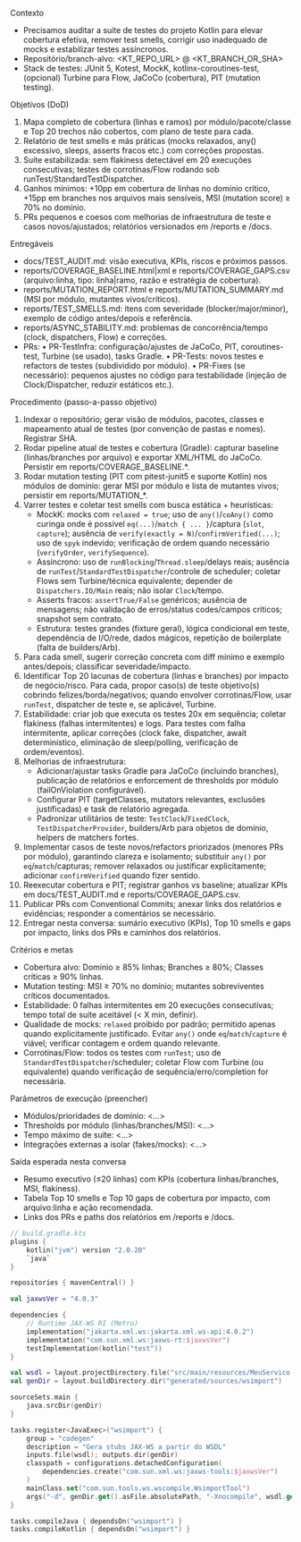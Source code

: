 Contexto
- Precisamos auditar a suíte de testes do projeto Kotlin para elevar cobertura efetiva, remover test smells, corrigir uso inadequado de mocks e estabilizar testes assíncronos.
- Repositório/branch-alvo: <KT_REPO_URL> @ <KT_BRANCH_OR_SHA>
- Stack de testes: JUnit 5, Kotest, MockK, kotlinx-coroutines-test, (opcional) Turbine para Flow, JaCoCo (cobertura), PIT (mutation testing).

Objetivos (DoD)
1) Mapa completo de cobertura (linhas e ramos) por módulo/pacote/classe e Top 20 trechos não cobertos, com plano de teste para cada.
2) Relatório de test smells e más práticas (mocks relaxados, any() excessivo, sleeps, asserts fracos etc.) com correções propostas.
3) Suíte estabilizada: sem flakiness detectável em 20 execuções consecutivas; testes de corrotinas/Flow rodando sob runTest/StandardTestDispatcher.
4) Ganhos mínimos: +10pp em cobertura de linhas no domínio crítico, +15pp em branches nos arquivos mais sensíveis, MSI (mutation score) ≥ 70% no domínio.
5) PRs pequenos e coesos com melhorias de infraestrutura de teste e casos novos/ajustados; relatórios versionados em /reports e /docs.

Entregáveis
- docs/TEST_AUDIT.md: visão executiva, KPIs, riscos e próximos passos.
- reports/COVERAGE_BASELINE.html|xml e reports/COVERAGE_GAPS.csv (arquivo:linha, tipo: linha|ramo, razão e estratégia de cobertura).
- reports/MUTATION_REPORT.html e reports/MUTATION_SUMMARY.md (MSI por módulo, mutantes vivos/críticos).
- reports/TEST_SMELLS.md: itens com severidade (blocker/major/minor), exemplo de código antes/depois e referência.
- reports/ASYNC_STABILITY.md: problemas de concorrência/tempo (clock, dispatchers, Flow) e correções.
- PRs:
  • PR-TestInfra: configuração/ajustes de JaCoCo, PIT, coroutines-test, Turbine (se usado), tasks Gradle.
  • PR-Tests: novos testes e refactors de testes (subdividido por módulo).
  • PR-Fixes (se necessário): pequenos ajustes no código para testabilidade (injeção de Clock/Dispatcher, reduzir estáticos etc.).

Procedimento (passo-a-passo objetivo)
1) Indexar o repositório; gerar visão de módulos, pacotes, classes e mapeamento atual de testes (por convenção de pastas e nomes). Registrar SHA.
2) Rodar pipeline atual de testes e cobertura (Gradle): capturar baseline (linhas/branches por arquivo) e exportar XML/HTML do JaCoCo. Persistir em reports/COVERAGE_BASELINE.*.
3) Rodar mutation testing (PIT com pitest-junit5 e suporte Kotlin) nos módulos de domínio: gerar MSI por módulo e lista de mutantes vivos; persistir em reports/MUTATION_*.
4) Varrer testes e coletar test smells com busca estática + heurísticas:
   - MockK: mocks com `relaxed = true`; uso de `any()`/`coAny()` como curinga onde é possível `eq(...)`/`match { ... }`/captura (`slot`, `capture`); ausência de `verify(exactly = N)`/`confirmVerified(...)`; uso de `spyk` indevido; verificação de ordem quando necessário (`verifyOrder`, `verifySequence`).
   - Assíncrono: uso de `runBlocking`/`Thread.sleep`/delays reais; ausência de `runTest`/`StandardTestDispatcher`/controle de scheduler; coletar Flows sem Turbine/técnica equivalente; depender de `Dispatchers.IO/Main` reais; não isolar `Clock`/tempo.
   - Asserts fracos: `assertTrue/False` genéricos; ausência de mensagens; não validação de erros/status codes/campos críticos; snapshot sem contrato.
   - Estrutura: testes grandes (fixture geral), lógica condicional em teste, dependência de I/O/rede, dados mágicos, repetição de boilerplate (falta de builders/Arb).
5) Para cada smell, sugerir correção concreta com diff mínimo e exemplo antes/depois; classificar severidade/impacto.
6) Identificar Top 20 lacunas de cobertura (linhas e branches) por impacto de negócio/risco. Para cada, propor caso(s) de teste objetivo(s) cobrindo felizes/borda/negativos; quando envolver corrotinas/Flow, usar `runTest`, dispatcher de teste e, se aplicável, Turbine.
7) Estabilidade: criar job que executa os testes 20x em sequência; coletar flakiness (falhas intermitentes) e logs. Para testes com falha intermitente, aplicar correções (clock fake, dispatcher, await determinístico, eliminação de sleep/polling, verificação de ordem/eventos).
8) Melhorias de infraestrutura:
   - Adicionar/ajustar tasks Gradle para JaCoCo (incluindo branches), publicação de relatórios e enforcement de thresholds por módulo (failOnViolation configurável).
   - Configurar PIT (targetClasses, mutators relevantes, exclusões justificadas) e task de relatório agregada.
   - Padronizar utilitários de teste: `TestClock`/`FixedClock`, `TestDispatcherProvider`, builders/Arb para objetos de domínio, helpers de matchers fortes.
9) Implementar casos de teste novos/refactors priorizados (menores PRs por módulo), garantindo clareza e isolamento; substituir `any()` por `eq`/`match`/capturas; remover relaxados ou justificar explicitamente; adicionar `confirmVerified` quando fizer sentido.
10) Reexecutar cobertura e PIT; registrar ganhos vs baseline; atualizar KPIs em docs/TEST_AUDIT.md e reports/COVERAGE_GAPS.csv.
11) Publicar PRs com Conventional Commits; anexar links dos relatórios e evidências; responder a comentários se necessário.
12) Entregar nesta conversa: sumário executivo (KPIs), Top 10 smells e gaps por impacto, links dos PRs e caminhos dos relatórios.

Critérios e metas
- Cobertura alvo: Domínio ≥ 85% linhas; Branches ≥ 80%; Classes críticas ≥ 90% linhas.
- Mutation testing: MSI ≥ 70% no domínio; mutantes sobreviventes críticos documentados.
- Estabilidade: 0 falhas intermitentes em 20 execuções consecutivas; tempo total de suíte aceitável (< X min, definir).
- Qualidade de mocks: `relaxed` proibido por padrão; permitido apenas quando explicitamente justificado. Evitar `any()` onde `eq`/`match`/`capture` é viável; verificar contagem e ordem quando relevante.
- Corrotinas/Flow: todos os testes com `runTest`; uso de `StandardTestDispatcher`/scheduler; coletar Flow com Turbine (ou equivalente) quando verificação de sequência/erro/completion for necessária.

Parâmetros de execução (preencher)
- Módulos/prioridades de domínio: <...>
- Thresholds por módulo (linhas/branches/MSI): <...>
- Tempo máximo de suíte: <...>
- Integrações externas a isolar (fakes/mocks): <...>

Saída esperada nesta conversa
- Resumo executivo (≤20 linhas) com KPIs (cobertura linhas/branches, MSI, flakiness).
- Tabela Top 10 smells e Top 10 gaps de cobertura por impacto, com arquivo:linha e ação recomendada.
- Links dos PRs e paths dos relatórios em /reports e /docs.

```kotlin
// build.gradle.kts
plugins {
    kotlin("jvm") version "2.0.20"
    `java`
}

repositories { mavenCentral() }

val jaxwsVer = "4.0.3"

dependencies {
    // Runtime JAX-WS RI (Metro)
    implementation("jakarta.xml.ws:jakarta.xml.ws-api:4.0.2")
    implementation("com.sun.xml.ws:jaxws-rt:$jaxwsVer")
    testImplementation(kotlin("test"))
}

val wsdl = layout.projectDirectory.file("src/main/resources/MeuServico.wsdl")
val genDir = layout.buildDirectory.dir("generated/sources/wsimport")

sourceSets.main {
    java.srcDir(genDir)
}

tasks.register<JavaExec>("wsimport") {
    group = "codegen"
    description = "Gera stubs JAX-WS a partir do WSDL"
    inputs.file(wsdl); outputs.dir(genDir)
    classpath = configurations.detachedConfiguration(
        dependencies.create("com.sun.xml.ws:jaxws-tools:$jaxwsVer")
    )
    mainClass.set("com.sun.tools.ws.wscompile.WsimportTool")
    args("-d", genDir.get().asFile.absolutePath, "-Xnocompile", wsdl.get().asFile.absolutePath)
}

tasks.compileJava { dependsOn("wsimport") }
tasks.compileKotlin { dependsOn("wsimport") }
```
